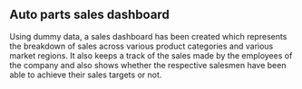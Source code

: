 
## Auto parts sales dashboard

Using dummy data, a sales dashboard has been created which represents the breakdown of sales across various product categories and various market regions. It also keeps a track of the sales made by the employees of the company and also shows whether the respective salesmen have been able to achieve their sales targets or not. 

